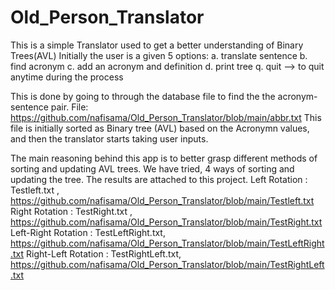 # Old_Person_Translator
  This is a simple Translator used to get a better understanding of Binary Trees(AVL) 
  Initially the user is a given 5 options:
  a. translate sentence
  b. find acronym
  c. add an acronym and definition 
  d. print tree 
  q. quit --> to quit anytime during the process
  
  This is done by going to through the database file to find the the acronym-sentence pair. File: https://github.com/nafisama/Old_Person_Translator/blob/main/abbr.txt
  This file is initially sorted as Binary tree (AVL) based on the Acronymn values, and then the translator starts taking user inputs.
  
  The main reasoning behind this app is to better grasp different methods of sorting and updating AVL trees.
  We have tried, 4 ways of sorting and updating the tree. The results are attached to this project.
  Left Rotation       : Testleft.txt ,      https://github.com/nafisama/Old_Person_Translator/blob/main/Testleft.txt
  Right Rotation      : TestRight.txt ,     https://github.com/nafisama/Old_Person_Translator/blob/main/TestRight.txt
  Left-Right Rotation : TestLeftRight.txt,  https://github.com/nafisama/Old_Person_Translator/blob/main/TestLeftRight.txt
  Right-Left Rotation :  TestRightLeft.txt, https://github.com/nafisama/Old_Person_Translator/blob/main/TestRightLeft.txt

  
  
  
